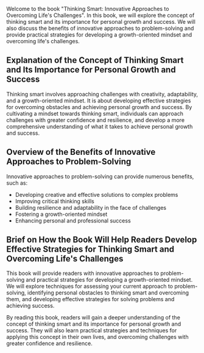 
Welcome to the book "Thinking Smart: Innovative Approaches to Overcoming Life's Challenges". In this book, we will explore the concept of thinking smart and its importance for personal growth and success. We will also discuss the benefits of innovative approaches to problem-solving and provide practical strategies for developing a growth-oriented mindset and overcoming life's challenges.

Explanation of the Concept of Thinking Smart and Its Importance for Personal Growth and Success
-----------------------------------------------------------------------------------------------

Thinking smart involves approaching challenges with creativity, adaptability, and a growth-oriented mindset. It is about developing effective strategies for overcoming obstacles and achieving personal growth and success. By cultivating a mindset towards thinking smart, individuals can approach challenges with greater confidence and resilience, and develop a more comprehensive understanding of what it takes to achieve personal growth and success.

Overview of the Benefits of Innovative Approaches to Problem-Solving
--------------------------------------------------------------------

Innovative approaches to problem-solving can provide numerous benefits, such as:

* Developing creative and effective solutions to complex problems
* Improving critical thinking skills
* Building resilience and adaptability in the face of challenges
* Fostering a growth-oriented mindset
* Enhancing personal and professional success

Brief on How the Book Will Help Readers Develop Effective Strategies for Thinking Smart and Overcoming Life's Challenges
------------------------------------------------------------------------------------------------------------------------

This book will provide readers with innovative approaches to problem-solving and practical strategies for developing a growth-oriented mindset. We will explore techniques for assessing your current approach to problem-solving, identifying personal obstacles to thinking smart and overcoming them, and developing effective strategies for solving problems and achieving success.

By reading this book, readers will gain a deeper understanding of the concept of thinking smart and its importance for personal growth and success. They will also learn practical strategies and techniques for applying this concept in their own lives, and overcoming challenges with greater confidence and resilience.
